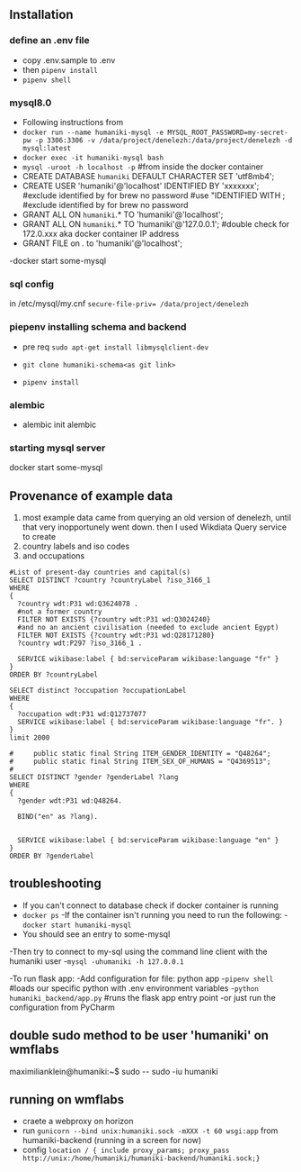 ## Installation 


### define an .env file
- copy .env.sample to .env
- then `pipenv install`
- `pipenv shell`

### mysql8.0
- Following instructions from 
- `docker run --name humaniki-mysql -e MYSQL_ROOT_PASSWORD=my-secret-pw -p 3306:3306 -v /data/project/denelezh:/data/project/denelezh -d mysql:latest`
- `docker exec -it humaniki-mysql bash`
- `mysql -uroot -h localhost -p` #from inside the docker container 
- CREATE DATABASE `humaniki` DEFAULT CHARACTER SET 'utf8mb4';
- CREATE USER 'humaniki'@'localhost' IDENTIFIED BY 'xxxxxxx'; #exclude identified by for brew no password #use "IDENTIFIED WITH  ; #exclude identified by for brew no password
- GRANT ALL ON `humaniki`.* TO 'humaniki'@'localhost';
- GRANT ALL ON `humaniki`.* TO 'humaniki'@'127.0.0.1'; #double check for 172.0.xxx aka docker container IP address 
- GRANT FILE on *.* to 'humaniki'@'localhost';

-docker start some-mysql 
### sql config
in /etc/mysql/my.cnf
`secure-file-priv= /data/project/denelezh`


### piepenv installing schema and backend
- pre req `sudo apt-get install libmysqlclient-dev`

- `git clone humaniki-schema<as git link>`
- `pipenv install`

### alembic
- alembic init alembic


### starting mysql server
docker start some-mysql




## Provenance of example data
1. most example data came from querying an old version of denelezh, until that very inopportunely went down. then I used Wikdiata Query service to create 
2. country labels and iso codes
3. and occupations
```
#List of present-day countries and capital(s)
SELECT DISTINCT ?country ?countryLabel ?iso_3166_1
WHERE
{
  ?country wdt:P31 wd:Q3624078 .
  #not a former country
  FILTER NOT EXISTS {?country wdt:P31 wd:Q3024240}
  #and no an ancient civilisation (needed to exclude ancient Egypt)
  FILTER NOT EXISTS {?country wdt:P31 wd:Q28171280}
  ?country wdt:P297 ?iso_3166_1 .

  SERVICE wikibase:label { bd:serviceParam wikibase:language "fr" }
}
ORDER BY ?countryLabel
```
```
SELECT distinct ?occupation ?occupationLabel
WHERE
{
  ?occupation wdt:P31 wd:Q12737077
  SERVICE wikibase:label { bd:serviceParam wikibase:language "fr". }
}
limit 2000
```
```
#     public static final String ITEM_GENDER_IDENTITY = "Q48264";
#     public static final String ITEM_SEX_OF_HUMANS = "Q4369513";
# 
SELECT DISTINCT ?gender ?genderLabel ?lang
WHERE
{
  ?gender wdt:P31 wd:Q48264.
  
  BIND("en" as ?lang).

 
  SERVICE wikibase:label { bd:serviceParam wikibase:language "en" }
}
ORDER BY ?genderLabel
```

## troubleshooting 

- If you can't connect to database check if docker container is running 
- `docker ps`
-If the container isn't running you need to run the following: 
-`docker start humaniki-mysql`
- You should see an entry to some-mysql

-Then try to connect to my-sql using the command line client with the humaniki user
-`mysql -uhumaniki -h 127.0.0.1 `

-To run flask app: 
-Add configuration for file: python app 
-`pipenv shell` #loads our specific python with .env environment variables 
-`python humaniki_backend/app.py` #runs the flask app entry point
-or just run the configuration from PyCharm


## double sudo method to be user 'humaniki' on wmflabs
maximilianklein@humaniki:~$ sudo -- sudo -iu humaniki


## running on wmflabs
- craete a webproxy on horizon
- run `gunicorn --bind unix:humaniki.sock -mXXX -t 60 wsgi:app` from humaniki-backend (running in a screen for now)
- config `location / {
            include proxy_params;
            proxy_pass http://unix:/home/humaniki/humaniki-backend/humaniki.sock;}`
